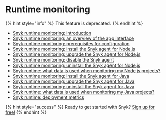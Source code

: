 # Runtime monitoring

{% hint style="info" %}
This feature is deprecated.
{% endhint %}

* [Snyk runtime monitoring: introduction](snyk-runtime-monitoring-introduction.md)
* [Snyk runtime monitoring: an overview of the app interface](snyk-runtime-monitoring-an-overview-of-the-app-interface.md)
* [Snyk runtime monitoring: prerequisites for configuration](snyk-runtime-monitoring-prerequisites-for-configuration.md)
* [Snyk runtime monitoring: install the Snyk agent for Node.js](snyk-runtime-monitoring-install-the-snyk-agent-for-node.js.md)
* [Snyk runtime monitoring: upgrade the Snyk agent for Node.js](snyk-runtime-monitoring-upgrade-the-snyk-agent-for-node.js.md)
* [Snyk runtime monitoring: disable the Snyk agent](snyk-runtime-monitoring-disable-the-snyk-agent.md)
* [Snyk runtime monitoring: uninstall the Snyk agent for Node.js](snyk-runtime-monitoring-uninstall-the-snyk-agent-for-node.js.md)
* [Snyk runtime: what data is used when monitoring my Node.js projects?](snyk-runtime-what-data-is-used-when-monitoring-my-node.js-projects.md)
* [Snyk runtime monitoring: install the Snyk agent for Java](snyk-runtime-monitoring-install-the-snyk-agent-for-node.js.md)
* [Snyk runtime monitoring: upgrade the Snyk agent for Java](snyk-runtime-monitoring-upgrade-the-snyk-agent-for-node.js.md)
* [Snyk runtime monitoring: uninstall the Snyk agent for Java](snyk-runtime-monitoring-uninstall-the-snyk-agent-for-node.js.md)
* [Snyk runtime: what data is used when monitoring my Java projects?](snyk-runtime-what-data-is-used-when-monitoring-my-node.js-projects.md)
* [Snyk runtime: deployment metrics](snyk-runtime-deployment-metrics.md)

{% hint style="success" %}
Ready to get started with Snyk? [Sign up for free!](https://snyk.io/login?cta=sign-up&loc=footer&page=support_docs_page)
{% endhint %}

